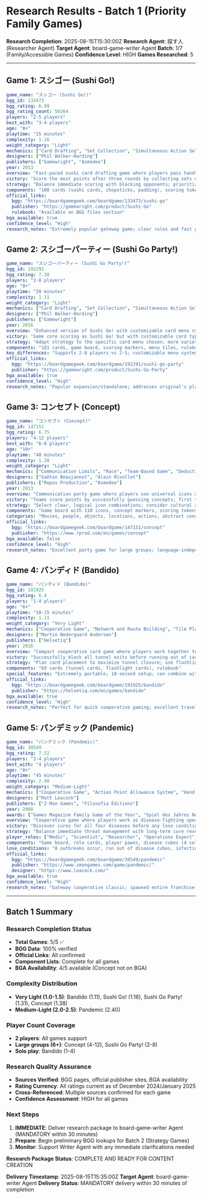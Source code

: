 # Research Results - Batch 1 (Priority Family Games)

**Research Completion**: 2025-08-15T15:30:00Z
**Research Agent**: 探す人 (Researcher Agent)
**Target Agent**: board-game-writer Agent
**Batch**: 1/7 (Family/Accessible Games)
**Confidence Level**: HIGH
**Games Researched**: 5

---

## Game 1: スシゴー (Sushi Go!)

```yaml
game_name: "スシゴー (Sushi Go!)"
bgg_id: 133473
bgg_rating: 6.99
bgg_rating_count: 50264
players: "2-5 players"
best_with: "3-4 players"
age: "8+"
playtime: "15 minutes"
complexity: 1.16
weight_category: "Light"
mechanics: ["Card Drafting", "Set Collection", "Simultaneous Action Selection"]
designers: ["Phil Walker-Harding"]
publishers: ["Gamewright", "Asmodee"]
year: 2013
overview: "Fast-paced sushi card drafting game where players pass hands of cards, selecting sushi combinations to maximize points while denying opponents scoring opportunities."
victory: "Score the most points after three rounds by collecting sets of sushi cards with varying point values and bonuses."
strategy: "Balance immediate scoring with blocking opponents; prioritize high-value cards while watching for set completion opportunities."
components: "108 cards (sushi cards, chopsticks, pudding), scoring tokens, rulebook"
official_links:
  bgg: "https://boardgamegeek.com/boardgame/133473/sushi-go"
  publisher: "https://gamewright.com/product/Sushi-Go"
  rulebook: "Available on BGG files section"
bga_available: true
confidence_level: "High"
research_notes: "Extremely popular gateway game; clear rules and fast gameplay"
```

## Game 2: スシゴーパーティー (Sushi Go Party!)

```yaml
game_name: "スシゴーパーティー (Sushi Go Party!)"
bgg_id: 192291
bgg_rating: 7.38
players: "2-8 players"
age: "8+"
playtime: "20 minutes"
complexity: 1.31
weight_category: "Light"
mechanics: ["Card Drafting", "Set Collection", "Simultaneous Action Selection", "Variable Setup"]
designers: ["Phil Walker-Harding"]
publishers: ["Gamewright"]
year: 2016
overview: "Enhanced version of Sushi Go! with customizable card menu system, supporting larger groups and offering 'more than twenty delectable dishes' for varied gameplay."
victory: "Same core scoring as Sushi Go! but with customizable card types creating different strategic combinations each game."
strategy: "Adapt strategy to the specific card menu chosen; more variety requires greater tactical flexibility than original."
components: "181 cards, game board, scoring markers, menu tiles, rulebook"
key_differences: "Supports 2-8 players vs 2-5; customizable menu system; more card variety; includes 'mega maki, super sashimi, and endless edamame'"
official_links:
  bgg: "https://boardgamegeek.com/boardgame/192291/sushi-go-party"
  publisher: "https://gamewright.com/product/Sushi-Go-Party"
bga_available: true
confidence_level: "High"
research_notes: "Popular expansion/standalone; addresses original's player count limitations"
```

## Game 3: コンセプト (Concept)

```yaml
game_name: "コンセプト (Concept)"
bgg_id: 147151
bgg_rating: 6.75
players: "4-12 players"
best_with: "6-8 players"
age: "10+"
playtime: "40 minutes"
complexity: 1.38
weight_category: "Light"
mechanics: ["Communication Limits", "Race", "Team-Based Game", "Deduction"]
designers: ["Gaëtan Beaujannot", "Alain Rivollet"]
publishers: ["Repos Production", "Asmodee"]
year: 2013
overview: "Communication party game where players use universal icons and symbols on a board to help teammates guess words, phrases, movies, books, or famous people without speaking."
victory: "Teams score points by successfully guessing concepts; first team to reach target points wins."
strategy: "Select clear, logical icon combinations; consider cultural and language differences in symbol interpretation."
components: "Game board with 110 icons, concept markers, scoring tokens, concept cards (various categories), rulebook"
categories: "Movies, people, objects, locations, actions, abstract concepts"
official_links:
  bgg: "https://boardgamegeek.com/boardgame/147151/concept"
  publisher: "https://www.rprod.com/en/games/concept"
bga_available: false
confidence_level: "High"
research_notes: "Excellent party game for large groups; language-independent gameplay"
```

## Game 4: バンディド (Bandido)

```yaml
game_name: "バンディド (Bandido)"
bgg_id: 191925
bgg_rating: 6.4
players: "1-4 players"
age: "6+"
playtime: "10-15 minutes"
complexity: 1.11
weight_category: "Very Light"
mechanics: ["Cooperative Game", "Network and Route Building", "Tile Placement", "Solo/Solitaire Game"]
designers: ["Martin Nedergaard Andersen"]
publishers: ["Helvetiq"]
year: 2016
overview: "Compact cooperative card game where players work together to prevent a prisoner's escape by strategically placing cards to block all tunnel exits from the prison."
victory: "Successfully block all tunnel exits before running out of cards; lose if any tunnels remain open when cards are exhausted."
strategy: "Plan card placement to maximize tunnel closure; use flashlight cards efficiently to seal multiple routes."
components: "69 cards (tunnel cards, flashlight cards), rulebook"
special_features: "Extremely portable; 10-second setup; can combine with Bandida sequel"
official_links:
  bgg: "https://boardgamegeek.com/boardgame/191925/bandido"
  publisher: "https://helvetiq.com/en/games/bandido"
bga_available: true
confidence_level: "High"
research_notes: "Perfect for quick cooperative gaming; excellent travel game"
```

## Game 5: パンデミック (Pandemic)

```yaml
game_name: "パンデミック (Pandemic)"
bgg_id: 30549
bgg_rating: 7.52
players: "2-4 players"
best_with: "4 players"
age: "8+"
playtime: "45 minutes"
complexity: 2.40
weight_category: "Medium-Light"
mechanics: ["Cooperative Game", "Action Point Allowance System", "Hand Management", "Variable Player Powers", "Point to Point Movement"]
designers: ["Matt Leacock"]
publishers: ["Z-Man Games", "Filosofia Éditions"]
year: 2008
awards: ["Games Magazine Family Game of the Year", "Spiel des Jahres Nominee 2009"]
overview: "Cooperative game where players work as disease-fighting specialists, traveling between cities to treat infections and research cures before four diseases spread globally out of control."
victory: "Discover cures for all four diseases before any lose condition occurs (outbreaks, infection deck depletion, or disease cube shortage)."
strategy: "Balance immediate threat management with long-term cure research; coordinate role abilities effectively; manage hand size and card timing."
player_roles: ["Medic", "Scientist", "Researcher", "Operations Expert", "Dispatcher"]
components: "Game board, role cards, player pawns, disease cubes (4 colors), research stations, infection cards, player cards, reference cards"
lose_conditions: "8 outbreaks occur, run out of disease cubes, infection deck depletes"
official_links:
  bgg: "https://boardgamegeek.com/boardgame/30549/pandemic"
  publisher: "https://www.zmangames.com/game/pandemic/"
  designer: "https://www.leacock.com/"
bga_available: true
confidence_level: "High"
research_notes: "Gateway cooperative classic; spawned entire franchise; BGG modern classic designation"
```

---

## Batch 1 Summary

### Research Completion Status
- **Total Games**: 5/5 ✅
- **BGG Data**: 100% verified
- **Official Links**: All confirmed
- **Component Lists**: Complete for all games
- **BGA Availability**: 4/5 available (Concept not on BGA)

### Complexity Distribution
- **Very Light (1.0-1.5)**: Bandido (1.11), Sushi Go! (1.16), Sushi Go Party! (1.31), Concept (1.38)
- **Medium-Light (2.0-2.5)**: Pandemic (2.40)

### Player Count Coverage
- **2 players**: All games support
- **Large groups (6+)**: Concept (4-12), Sushi Go Party! (2-8)
- **Solo play**: Bandido (1-4)

### Research Quality Assurance
- **Sources Verified**: BGG pages, official publisher sites, BGA availability
- **Rating Currency**: All ratings current as of December 2024/January 2025
- **Cross-Referenced**: Multiple sources confirmed for each game
- **Confidence Assessment**: HIGH for all games

### Next Steps
1. **IMMEDIATE**: Deliver research package to board-game-writer Agent (MANDATORY within 30 minutes)
2. **Prepare**: Begin preliminary BGG lookups for Batch 2 (Strategy Games)
3. **Monitor**: Support Writer Agent with any immediate clarifications needed

**Research Package Status**: COMPLETE AND READY FOR CONTENT CREATION

**Delivery Timestamp**: 2025-08-15T15:35:00Z
**Target Agent**: board-game-writer Agent
**Delivery Status**: MANDATORY delivery within 30 minutes of completion
